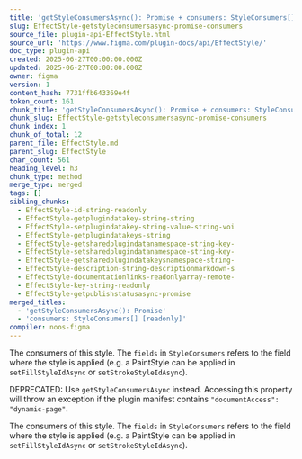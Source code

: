 ```yaml
---
title: 'getStyleConsumersAsync(): Promise + consumers: StyleConsumers[] [readonly]'
slug: EffectStyle-getstyleconsumersasync-promise-consumers
source_file: plugin-api-EffectStyle.html
source_url: 'https://www.figma.com/plugin-docs/api/EffectStyle/'
doc_type: plugin-api
created: 2025-06-27T00:00:00.000Z
updated: 2025-06-27T00:00:00.000Z
owner: figma
version: 1
content_hash: 7731ffb643369e4f
token_count: 161
chunk_title: 'getStyleConsumersAsync(): Promise + consumers: StyleConsumers[] [readonly]'
chunk_slug: EffectStyle-getstyleconsumersasync-promise-consumers
chunk_index: 1
chunk_of_total: 12
parent_file: EffectStyle.md
parent_slug: EffectStyle
char_count: 561
heading_level: h3
chunk_type: method
merge_type: merged
tags: []
sibling_chunks:
  - EffectStyle-id-string-readonly
  - EffectStyle-getplugindatakey-string-string
  - EffectStyle-setplugindatakey-string-value-string-voi
  - EffectStyle-getplugindatakeys-string
  - EffectStyle-getsharedplugindatanamespace-string-key-
  - EffectStyle-setsharedplugindatanamespace-string-key-
  - EffectStyle-getsharedplugindatakeysnamespace-string-
  - EffectStyle-description-string-descriptionmarkdown-s
  - EffectStyle-documentationlinks-readonlyarray-remote-
  - EffectStyle-key-string-readonly
  - EffectStyle-getpublishstatusasync-promise
merged_titles:
  - 'getStyleConsumersAsync(): Promise'
  - 'consumers: StyleConsumers[] [readonly]'
compiler: noos-figma
---
```


The consumers of this style. The `fields` in `StyleConsumers` refers to the field where the style is applied (e.g. a PaintStyle can be applied in `setFillStyleIdAsync` or `setStrokeStyleIdAsync`).

DEPRECATED: Use `getStyleConsumersAsync` instead. Accessing this property will throw an exception if the plugin manifest contains `"documentAccess": "dynamic-page"`.

The consumers of this style. The `fields` in `StyleConsumers` refers to the field where the style is applied (e.g. a PaintStyle can be applied in `setFillStyleIdAsync` or `setStrokeStyleIdAsync`).
